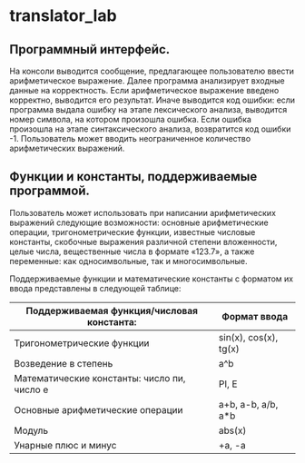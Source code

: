 # translator_lab

## Программный интерфейс.
На консоли выводится сообщение, предлагающее пользователю ввести арифметическое выражение. Далее программа анализирует
входные данные на корректность. Если арифметическое выражение введено корректно, выводится его результат.
Иначе выводится код ошибки: если программа выдала ошибку на этапе лексического анализа,
выводится номер символа, на котором произошла ошибка. Если ошибка произошла на этапе синтаксического анализа,
возвратится код ошибки -1. Пользователь может вводить неограниченное количество арифметических выражений.

## Функции и константы, поддерживаемые программой.

Пользователь может использовать при написании арифметических выражений следующие возможности:
основные арифметические операции, тригонометрические функции, известные числовые константы,
скобочные выражения различной степени вложенности, целые числа, вещественные числа в формате «123.7»,
а также переменные: как односимвольные, так и многосимвольные.

Поддерживаемые функции и математические константы с форматом их ввода представлены в следующей таблице:

| Поддерживаемая функция/числовая константа: | Формат ввода                                                    |
|--------------------------------------------|-----------------------------------------------------------------|
| Тригонометрические функции                 | sin(x), cos(x), tg(x)                                           |
| Возведение в степень                       | a^b                                                             |
| Математические константы: число пи, число е| PI, E                                                           |
| Основные арифметические операции           | a+b, a-b, a/b, a*b                                              |
| Модуль	                             | abs(x)                                                          |
| Унарные плюс и минус                       | +a, -a                                                          |

